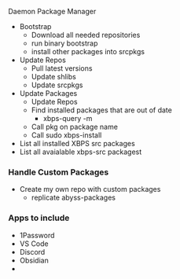 Daemon Package Manager

- Bootstrap
	- Download all needed repositories
	- run binary bootstrap
	- install other packages into srcpkgs
- Update Repos
	- Pull latest versions
	- Update shlibs
	- Update srcpkgs
- Update Packages
	- Update Repos
	- Find installed packages that are out of date
		- xbps-query -m
	- Call pkg on package name
	- Call sudo xbps-install
- List all installed XBPS src packages
- List all avaialable xbps-src packagest

### Handle Custom Packages

- Create my own repo with custom packages
	- replicate abyss-packages


### Apps to include

- 1Password
- VS Code
- Discord
- Obsidian
- 